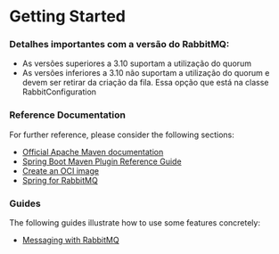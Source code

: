 # Getting Started
### Detalhes importantes com a versão do RabbitMQ:
* As versões superiores a 3.10 suportam a utilização do quorum
* As versões inferiores a 3.10 não suportam a utilização do quorum e devem ser retirar da criação da fila. Essa opção que está na classe RabbitConfiguration
### Reference Documentation
For further reference, please consider the following sections:

* [Official Apache Maven documentation](https://maven.apache.org/guides/index.html)
* [Spring Boot Maven Plugin Reference Guide](https://docs.spring.io/spring-boot/docs/2.7.9/maven-plugin/reference/html/)
* [Create an OCI image](https://docs.spring.io/spring-boot/docs/2.7.9/maven-plugin/reference/html/#build-image)
* [Spring for RabbitMQ](https://docs.spring.io/spring-boot/docs/2.7.9/reference/htmlsingle/#messaging.amqp)

### Guides
The following guides illustrate how to use some features concretely:

* [Messaging with RabbitMQ](https://spring.io/guides/gs/messaging-rabbitmq/)


